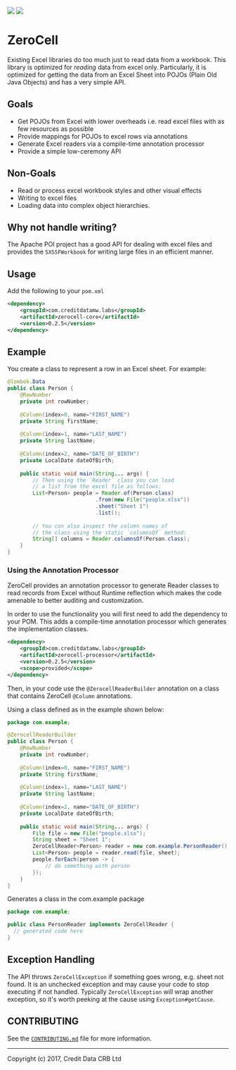 [![](https://img.shields.io/github/license/creditdatamw/zerocell.svg)](./LICENSE)
[![](https://img.shields.io/maven-central/v/com.creditdatamw.labs/zerocell-core.svg)](http://mvnrepository.com/artifact/com.creditdatamw.labs/zerocell-core)

ZeroCell
========


Existing Excel libraries do too much just to read data from a workbook.
This library is optimized for *reading* data from excel only.
Particularly, it is optimized for getting the data from an Excel Sheet
into POJOs (Plain Old Java Objects) and has a very simple API. 

## Goals 

* Get POJOs from Excel with lower overheads i.e. read excel files with 
as few resources as possible
* Provide mappings for POJOs to excel rows via annotations
* Generate Excel readers via a compile-time annotation processor
* Provide a simple low-ceremony API

## Non-Goals

* Read or process excel workbook styles and other visual effects
* Writing to excel files
* Loading data into complex object hierarchies.

## Why not handle writing?

The Apache POI project has a good API for dealing with excel files and
provides the `SXSSFWorkbook` for writing large files in an efficient manner.

## Usage

Add the following to your `pom.xml`

```xml
<dependency>
    <groupId>com.creditdatamw.labs</groupId>
    <artifactId>zerocell-core</artifactId>
    <version>0.2.5</version>
</dependency>
```

## Example 

You create a class to represent a row in an Excel sheet.
For example:

```java
@lombok.Data
public class Person {
    @RowNumber
    private int rowNumber;
    
    @Column(index=0, name="FIRST_NAME")
    private String firstName;
    
    @Column(index=1, name="LAST_NAME")
    private String lastName;
    
    @Column(index=2, name="DATE_OF_BIRTH")
    private LocalDate dateOfBirth;
    
    public static void main(String... args) {
        // Then using the `Reader` class you can load 
        // a list from the excel file as follows:
        List<Person> people = Reader.of(Person.class)
                            .from(new File("people.xlsx"))
                            .sheet("Sheet 1")
                            .list();
        
        // You can also inspect the column names of 
        // the class using the static `columnsOf` method:
        String[] columns = Reader.columnsOf(Person.class);    
    }
}
```

### Using the Annotation Processor

ZeroCell provides an annotation processor to generate Reader 
classes to read records from Excel without Runtime reflection 
which makes the code amenable to better auditing and customization.

In order to use the functionality you will first need to add 
the dependency to your POM. This adds a compile-time 
annotation processor which generates the implementation classes. 

```xml
<dependency>
    <groupId>com.creditdatamw.labs</groupId>
    <artifactId>zerocell-processor</artifactId>
    <version>0.2.5</version>
    <scope>provided</scope>
</dependency>
```


Then, in your code use the `@ZerocellReaderBuilder` annotation on a class
that contains ZeroCell `@Column` annotations.

Using a class defined as in the example shown below:

```java
package com.example;

@ZerocellReaderBuilder
public class Person {
    @RowNumber
    private int rowNumber;
    
    @Column(index=0, name="FIRST_NAME")
    private String firstName;
    
    @Column(index=1, name="LAST_NAME")
    private String lastName;
    
    @Column(index=2, name="DATE_OF_BIRTH")
    private LocalDate dateOfBirth;
    
    public static void main(String... args) {
        File file = new File("people.xlsx");
        String sheet = "Sheet 1";
        ZeroCellReader<Person> reader = new com.example.PersonReader();
        List<Person> people = reader.read(file, sheet);
        people.forEach(person -> {
            // do something with person
        });
    }
}
```

Generates a class in the com.example package

```java
package com.example;

public class PersonReader implements ZeroCellReader {
  // generated code here
}
```

## Exception Handling

The API throws `ZeroCellException` if something goes wrong, e.g. sheet not found. 
It is an unchecked exception and may cause your code to stop executing if not 
handled. Typically `ZeroCellException` will wrap another exception, so it's worth 
peeking at the cause using `Exception#getCause`.

## CONTRIBUTING

See the [`CONTRIBUTING.md`](CONTRIBUTING.md) file for more information.

---

Copyright (c) 2017, Credit Data CRB Ltd
